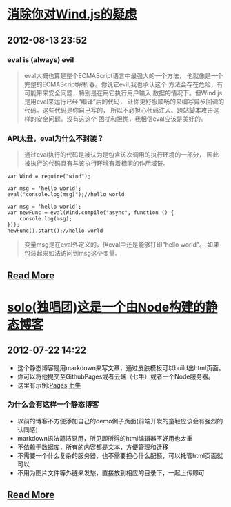 # [消除你对Wind.js的疑虑 ](article/dispel-your-windjs's-doubts.html)
## 2012-08-13 23:52

### eval is (always) evil

> eval大概也算是整个ECMAScript语言中最强大的一个方法，
他就像是一个完整的ECMAScript解析器。你说它evil,我也承认这个
方法会存在危险，有可能带来安全问题，特别是在用它执行用户输入
数据的情况下。但Wind.js是用eval来运行已经“编译”后的代码，
让你更舒服顺畅的来编写异步回调的代码。这些代码是你自己写的，
所以不必担心代码注入、跨站脚本攻击这样的安全问题。没有这这个
困扰和担忧，我相信eval应该是美好的。

### API太丑，eval为什么不封装？

> 通过eval执行的代码是被认为是包含该次调用的执行环境的一部分，
因此被执行的代码具有与该执行环境有着相同的作用域链。

	var Wind = require("wind");
	
	var msg = 'hello world';
	eval("console.log(msg)");//hello world
	
	var msg = 'hello world';
	var newFunc = eval(Wind.compile("async", function () { 
		console.log(msg);
	}));
	newFunc().start();//hello world

> 变量msg是在eval外定义的，但eval中还是能够打印"hello world"。
如果包装起来如法访问到msg这个变量。

## [Read More](article/dispel-your-windjs's-doubts.html)

# [solo(独唱团)这是一个由Node构建的静态博客](article/what-is-solo.html)
## 2012-07-22 14:22

+ 这个静态博客是用markdown来写文章，通过皮肤模板可以build出html页面。
+ 你可以将他提交至GithubPages或者云端（七牛）或者一个Node服务器。
+ 这里有示例:[Pages](http://jinyang.mynah.org/)  [七牛](http://qiniu.mynah.org/)

### 为什么会有这样一个静态博客

+ 以前的博客不方便添加自己的demo例子页面(前端开发的童鞋应该会有强烈的认同感)
+ markdown语法简洁易用，所见即所得的html编辑器不好用也太重
+ 不依赖于数据库，所有的内容都是文本，方便管理和迁移
+ 不需要一个什么复杂的服务器，也不需要担心什么配额，可以托管html页面就可以
+ 不用为图片文件等外链来发愁，直接放到相应的目录下，一起上传即可

## [Read More](article/what-is-solo.html)

